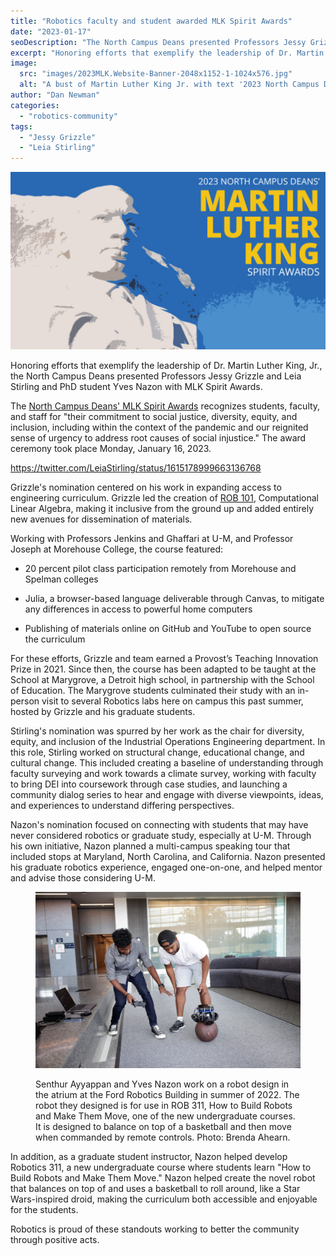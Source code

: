 ```yaml
---
title: "Robotics faculty and student awarded MLK Spirit Awards"
date: "2023-01-17"
seoDescription: "The North Campus Deans presented Professors Jessy Grizzle and Leia Stirling and PhD student Yves Nazon with MLK Spirit Awards."
excerpt: "Honoring efforts that exemplify the leadership of Dr. Martin Luther King, Jr., the North Campus Deans presented Professors Jessy Grizzle and Leia Stirling and PhD student Yves Nazon with MLK Spirit Awards."
image: 
  src: "images/2023MLK.Website-Banner-2048x1152-1-1024x576.jpg"
  alt: "A bust of Martin Luther King Jr. with text '2023 North Campus Deans' Martin Luther King Spirit Awards'"
author: "Dan Newman"
categories: 
  - "robotics-community"
tags:
  - "Jessy Grizzle"
  - "Leia Stirling"
---
```


![A bust of Martin Luther King Jr. with text "2023 North Campus Deans' Martin Luther King Spirit Awards"](images/2023MLK.Website-Banner-2048x1152-1-1024x576.jpg)

Honoring efforts that exemplify the leadership of Dr. Martin Luther King, Jr., the North Campus Deans presented Professors Jessy Grizzle and Leia Stirling and PhD student Yves Nazon with MLK Spirit Awards.

The [North Campus Deans' MLK Spirit Awards](https://culture.engin.umich.edu/an-inclusive-campus/mlk-spirit-awards/) recognizes students, faculty, and staff for "their commitment to social justice, diversity, equity, and inclusion, including within the context of the pandemic and our reignited sense of urgency to address root causes of social injustice." The award ceremony took place Monday, January 16, 2023.

https://twitter.com/LeiaStirling/status/1615178999663136768

Grizzle's nomination centered on his work in expanding access to engineering curriculum. Grizzle led the creation of [ROB 101](https://robotics.umich.edu/2020/now-available-robotics-101-online/ "Now available: Robotics 101 online"), Computational Linear Algebra, making it inclusive from the ground up and added entirely new avenues for dissemination of materials.

Working with Professors Jenkins and Ghaffari at U-M, and Professor Joseph at Morehouse College, the course featured:

- 20 percent pilot class participation remotely from Morehouse and Spelman colleges

- Julia, a browser-based language deliverable through Canvas, to mitigate any differences in access to powerful home computers

- Publishing of materials online on GitHub and YouTube to open source the curriculum

For these efforts, Grizzle and team earned a Provost’s Teaching Innovation Prize in 2021. Since then, the course has been adapted to be taught at the School at Marygrove, a Detroit high school, in partnership with the School of Education. The Marygrove students culminated their study with an in-person visit to several Robotics labs here on campus this past summer, hosted by Grizzle and his graduate students.

Stirling's nomination was spurred by her work as the chair for diversity, equity, and inclusion of the Industrial Operations Engineering department. In this role, Stirling worked on structural change, educational change, and cultural change. This included creating a baseline of understanding through faculty surveying and work towards a climate survey, working with faculty to bring DEI into coursework through case studies, and launching a community dialog series to hear and engage with diverse viewpoints, ideas, and experiences to understand differing perspectives.

Nazon's nomination focused on connecting with students that may have never considered robotics or graduate study, especially at U-M. Through his own initiative, Nazon planned a multi-campus speaking tour that included stops at Maryland, North Carolina, and California. Nazon presented his graduate robotics experience, engaged one-on-one, and helped mentor and advise those considering U-M.

<figure>

![Yves Nazon works with a ballbot for ROB 311](images/52300183375_f8d3925650_k-1024x683.jpg)

<figcaption>

Senthur Ayyappan and Yves Nazon work on a robot design in the atrium at the Ford Robotics Building in summer of 2022. The robot they designed is for use in ROB 311, How to Build Robots and Make Them Move, one of the new undergraduate courses. It is designed to balance on top of a basketball and then move when commanded by remote controls. Photo: Brenda Ahearn.

</figcaption>

</figure>

In addition, as a graduate student instructor, Nazon helped develop Robotics 311, a new undergraduate course where students learn "How to Build Robots and Make Them Move." Nazon helped create the novel robot that balances on top of and uses a basketball to roll around, like a Star Wars-inspired droid, making the curriculum both accessible and enjoyable for the students.

Robotics is proud of these standouts working to better the community through positive acts.
